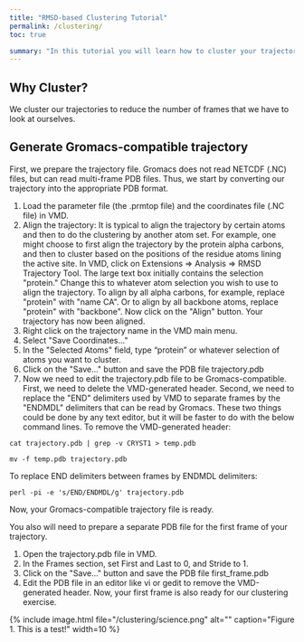 ```yaml
---
title: "RMSD-based Clustering Tutorial"
permalink: /clustering/
toc: true

summary: "In this tutorial you will learn how to cluster your trajectories "
---
```


## Why Cluster?

We cluster our trajectories to reduce the number of frames that we have to look at ourselves.

## Generate Gromacs-compatible trajectory

First, we prepare the trajectory file. Gromacs does not read NETCDF (.NC) files, but can read multi-frame PDB files. Thus, we start by converting our trajectory into the appropriate PDB format.
1.	Load the parameter file (the .prmtop file) and the coordinates file (.NC file) in VMD.
2.	Align the trajectory: It is typical to align the trajectory by certain atoms and then to do the clustering by another atom set. For example, one might choose to first align the trajectory by the protein alpha carbons, and then to cluster based on the positions of the residue atoms lining the active site.
    In VMD, click on Extensions => Analysis => RMSD Trajectory Tool.
    The large text box initially contains the selection "protein." Change this to whatever atom selection you wish to use to align the  trajectory. To align by all alpha carbons, for example, replace "protein" with "name CA". Or to align by all backbone atoms, replace "protein" with "backbone".
    Now click on the "Align" button.
    Your trajectory has now been aligned.
3.	Right click on the trajectory name in the VMD main menu.
4.	Select "Save Coordinates..."
5.	In the "Selected Atoms" field, type “protein” or whatever selection of atoms you want to cluster.
6.  Click on the "Save..." button and save the PDB file trajectory.pdb
7.  Now we need to edit the trajectory.pdb file to be Gromacs-compatible. First, we need to delete the VMD-generated header. Second, we need to replace the "END" delimiters used by VMD to separate frames by the "ENDMDL" delimiters that can be read by Gromacs. These two things could be done by any text editor, but it will be faster to do with the below command lines.
To remove the VMD-generated header:

`cat trajectory.pdb | grep -v CRYST1 > temp.pdb`

`mv -f temp.pdb trajectory.pdb`

To replace END delimiters between frames by ENDMDL delimiters:

`perl -pi -e 's/END/ENDMDL/g' trajectory.pdb`

Now, your Gromacs-compatible trajectory file is ready.

You also will need to prepare a separate PDB file for the first frame of your trajectory.
1.  Open the trajectory.pdb file in VMD.
2.  In the Frames section, set First and Last to 0, and Stride to 1.
3.  Click on the "Save..." button and save the PDB file first_frame.pdb
4.  Edit the PDB file in an editor like vi or gedit to remove the VMD-generated header.
Now, your first frame is also ready for our clustering exercise.


{% include image.html file="/clustering/science.png" alt="" caption="Figure 1. This is a test!" width=10 %}
